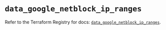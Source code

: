 # `data_google_netblock_ip_ranges`

Refer to the Terraform Registry for docs: [`data_google_netblock_ip_ranges`](https://registry.terraform.io/providers/drfaust92/google/4.16.4/docs/data-sources/netblock_ip_ranges).
